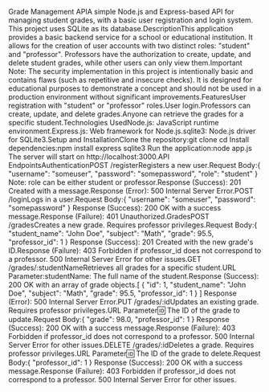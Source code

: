 Grade Management APIA simple Node.js and Express-based API for managing student grades, with a basic user registration and login system. This project uses SQLite as its database.DescriptionThis application provides a basic backend service for a school or educational institution. It allows for the creation of user accounts with two distinct roles: "student" and "professor". Professors have the authorization to create, update, and delete student grades, while other users can only view them.Important Note: The security implementation in this project is intentionally basic and contains flaws (such as repetitive and insecure checks). It is designed for educational purposes to demonstrate a concept and should not be used in a production environment without significant improvements.FeaturesUser registration with "student" or "professor" roles.User login.Professors can create, update, and delete grades.Anyone can retrieve the grades for a specific student.Technologies UsedNode.js: JavaScript runtime environment.Express.js: Web framework for Node.js.sqlite3: Node.js driver for SQLite3.Setup and InstallationClone the repository:git clone <your-repository-url>
cd <repository-folder>
Install dependencies:npm install express sqlite3
Run the application:node app.js
The server will start on http://localhost:3000.API EndpointsAuthenticationPOST /registerRegisters a new user.Request Body:{
"username": "someuser",
"password": "somepassword",
"role": "student"
}
Note: role can be either student or professor.Response (Success): 201 Created with a message.Response (Error): 500 Internal Server Error.POST /loginLogs in a user.Request Body:{
"username": "someuser",
"password": "somepassword"
}
Response (Success): 200 OK with a success message.Response (Failure): 401 Unauthorized.GradesPOST /gradesCreates a new grade. Requires professor privileges.Request Body:{
"student_name": "John Doe",
"subject": "Math",
"grade": 95.5,
"professor_id": 1
}
Response (Success): 201 Created with the new grade's ID.Response (Failure): 403 Forbidden if professor_id does not correspond to a professor. 500 Internal Server Error for other issues.GET /grades/:studentNameRetrieves all grades for a specific student.URL Parameter:studentName: The full name of the student.Response (Success): 200 OK with an array of grade objects.[
{
"id": 1,
"student_name": "John Doe",
"subject": "Math",
"grade": 95.5,
"professor_id": 1
}
]
Response (Error): 500 Internal Server Error.PUT /grades/:idUpdates an existing grade. Requires professor privileges.URL Parameter:id: The ID of the grade to update.Request Body:{
"grade": 98.0,
"professor_id": 1
}
Response (Success): 200 OK with a success message.Response (Failure): 403 Forbidden if professor_id does not correspond to a professor. 500 Internal Server Error for other issues.DELETE /grades/:idDeletes a grade. Requires professor privileges.URL Parameter:id: The ID of the grade to delete.Request Body:{
"professor_id": 1
}
Response (Success): 200 OK with a success message.Response (Failure): 403 Forbidden if professor_id does not correspond to a professor. 500 Internal Server Error for other issues.
